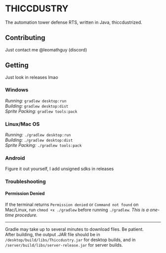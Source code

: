 # THICCDUSTRY

The automation tower defense RTS, written in Java, thiccdustrized.

## Contributing

Just contact me @leomathguy (discord)

## Getting

Just look in releases lmao

### Windows

_Running:_ `gradlew desktop:run`  
_Building:_ `gradlew desktop:dist`  
_Sprite Packing:_ `gradlew tools:pack`

### Linux/Mac OS

_Running:_ `./gradlew desktop:run`  
_Building:_ `./gradlew desktop:dist`  
_Sprite Packing:_ `./gradlew tools:pack`

### Android

Figure it out yourself, I add unsigned sdks in releases

### Troubleshooting

#### Permission Denied

If the terminal returns `Permission denied` or `Command not found` on Mac/Linux, run `chmod +x ./gradlew` before running `./gradlew`. *This is a one-time procedure.*

---

Gradle may take up to several minutes to download files. Be patient. <br>
After building, the output .JAR file should be in `/desktop/build/libs/Thiccdustry.jar` for desktop builds, and in `/server/build/libs/server-release.jar` for server builds.
